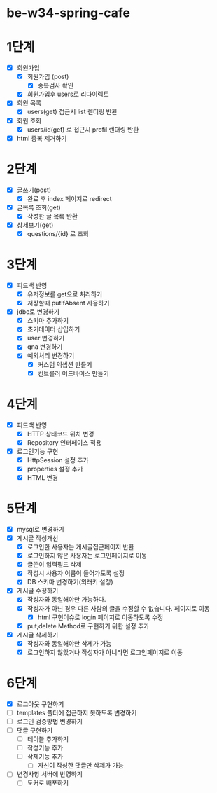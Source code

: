 # be-w34-spring-cafe

# 1단계
- [x] 회원가입
  - [x] 회원가입 (post)
    - [x] 중복검사 확인
  - [x] 회원가입후 users로 리다이렉트
- [x] 회원 목록
  - [x] users(get) 접근시 list 렌더링 반환
- [x] 회원 조회
  - [x] users/id(get) 로 접근시 profil 렌더링 반환
- [x] html 중복 제거하기

# 2단계
- [x] 글쓰기(post)
  - [x] 완료 후 index 페이지로 redirect
- [x] 글목록 조회(get)
  - [x] 작성한 글 목록 반환
- [x] 상세보기(get)
  - [x] questions/{id} 로 조회

# 3단계
- [x] 피드백 반영
  - [x] 유저정보를 get으로 처리하기
  - [x] 저장할때 putIfAbsent 사용하기
- [x] jdbc로 변경하기
  - [x] 스키마 추가하기 
  - [x] 초기데이터 삽입하기
  - [x] user 변경하기
  - [x] qna 변경하기
  - [x] 예외처리 변경하기
    - [x] 커스텀 익셉션 만들기
    - [x] 컨트롤러 어드바이스 만들기

# 4단계
- [x] 피드백 반영
  - [x] HTTP 상태코드 위치 변경
  - [x] Repository 인터페이스 적용
- [x] 로그인기능 구현
  - [x] HttpSession 설정 추가
  - [x] properties 설정 추가
  - [x] HTML 변경

# 5단계
- [x] mysql로 변경하기
- [x] 게시글 작성개선
  - [x] 로그인한 사용자는 게시글접근페이지 반환
  - [x] 로그인하지 않은 사용자는 로그인페이지로 이동
  - [x] 글쓴이 입력필드 삭제
  - [x] 작성시 사용자 이름이 들어가도록 설정
  - [x] DB 스키마 변경하기(외래키 설정)
- [x] 게시글 수정하기
  - [x] 작성자와 동일해야만 가능하다.
  - [x] 작성자가 아닌 경우 다른 사람의 글을 수정할 수 없습니다. 페이지로 이동
    - [x] html 구현이슈로 login 페이지로 이동하도록 수정
  - [x] put,delete Method로 구현하기 위한 설정 추가
- [x] 게시글 삭제하기
  - [x] 작성자와 동일해야만 삭제가 가능
  - [x] 로그인하지 않았거나 작성자가 아니라면 로그인페이지로 이동

# 6단계
- [x] 로그아웃 구현하기
- [ ] templates 폴더에 접근하지 못하도록 변경하기
- [ ] 로그인 검증방법 변경하기
- [ ] 댓글 구현하기
  - [ ] 테이블 추가하기 
  - [ ] 작성기능 추가
  - [ ] 삭제기능 추가
    - [ ] 자신이 작성한 댓글만 삭제가 가능
- [ ] 변경사항 서버에 반영하기
  - [ ] 도커로 배포하기
